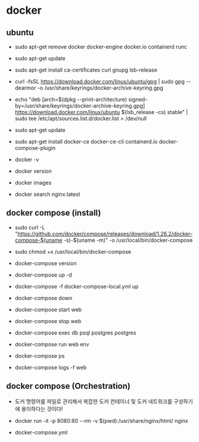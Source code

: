 # docker

## ubuntu

- sudo apt-get remove docker docker-engine docker.io containerd runc
- sudo apt-get update
- sudo apt-get install ca-certificates curl gnupg lsb-release

- curl -fsSL https://download.docker.com/linux/ubuntu/gpg | sudo gpg --dearmor -o /usr/share/keyrings/docker-archive-keyring.gpg
- echo "deb [arch=$(dpkg --print-architecture) signed-by=/usr/share/keyrings/docker-archive-keyring.gpg] https://download.docker.com/linux/ubuntu $(lsb_release -cs) stable" | sudo tee /etc/apt/sources.list.d/docker.list > /dev/null

- sudo apt-get update
- sudo apt-get install docker-ce docker-ce-cli containerd.io docker-compose-plugin

- docker -v
- docker version
- docker images
- docker search nginx:latest

## docker compose (install)

- sudo curl -L "https://github.com/docker/compose/releases/download/1.26.2/docker-compose-$(uname -s)-$(uname -m)" -o /usr/local/bin/docker-compose
- sudo chmod +x /usr/local/bin/docker-compose
- docker-compose version

- docker-compose up -d
- docker-compose -f docker-compose-local.yml up
- docker-compose down

- docker-compose start web
- docker-compose stop web

- docker-compose exec db psql postgres postgres
- docker-compose run web env

- docker-compose ps
- docker-compose logs -f web

## docker compose (Orchestration)

- 도커 명령어를 파일로 관리해서 복잡한 도커 컨테이너 및 도커 네트워크를 구성하기에 용이하다는 것이다!

- docker run -it -p 8080:80 --rm -v $(pwd):/usr/share/nginx/html/ nginx
- docker-compose.yml

